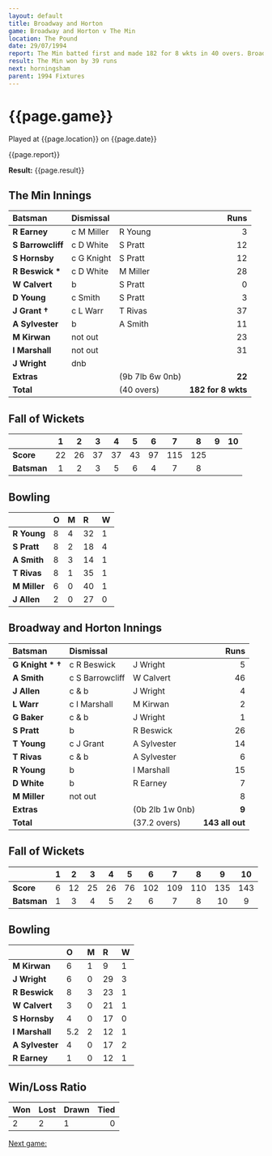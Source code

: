 ```yaml
---
layout: default
title: Broadway and Horton
game: Broadway and Horton v The Min
location: The Pound
date: 29/07/1994
report: The Min batted first and made 182 for 8 wkts in 40 overs. Broadway and Horton replied with 143 all out
result: The Min won by 39 runs
next: horningsham
parent: 1994 Fixtures
---
```


# {{page.game}}

Played at {{page.location}} on {{page.date}}

{{page.report}}

**Result:** {{page.result}}

## The Min Innings

| Batsman | Dismissal |  | Runs |
|:---|:---|---|---:|
| **R Earney** | c M Miller | R Young | 3 |
| **S Barrowcliff** | c D White | S Pratt | 12 |
| **S Hornsby** | c G Knight | S Pratt | 12 |
| **R Beswick &#42;** | c D White | M Miller | 28 |
| **W Calvert** | b | S Pratt | 0 |
| **D Young** | c Smith | S Pratt | 3 |
| **J Grant &#8224;** | c L Warr | T Rivas | 37 |
| **A Sylvester** | b | A Smith | 11 |
| **M Kirwan** | not out |  | 23 |
| **I Marshall** | not out |  | 31 |
| **J Wright** | dnb |  |  |
| **Extras** | | (9b 7lb 6w 0nb) | **22** |
| **Total** | | (40 overs) | **182 for 8 wkts** |

## Fall of Wickets

| | 1 | 2 | 3 | 4 | 5 | 6 | 7 | 8 | 9 | 10 |
|---|:---:|:---:|:---:|:---:|:---:|:---:|:---:|:---:|:---:|:---:|
| **Score** | 22 | 26 | 37 | 37 | 43 | 97 | 115 | 125 |  |  |
| **Batsman** | 1 | 2 | 3 | 5 | 6 | 4 | 7 | 8 |  |  |

## Bowling

| | O | M | R | W |
|---|:---|:---|:---|:---|
| **R Young** | 8 | 4 | 32 | 1 |
| **S Pratt** | 8 | 2 | 18 | 4 |
| **A Smith** | 8 | 3 | 14 | 1 |
| **T Rivas** | 8 | 1 | 35 | 1 |
| **M Miller** | 6 | 0 | 40 | 1 |
| **J Allen** | 2 | 0 | 27 | 0 |

## Broadway and Horton Innings

| Batsman | Dismissal |  | Runs |
|:---|:---|---|---:|
| **G Knight  &#42; &#8224;** | c R Beswick | J Wright | 5 |
| **A Smith** | c S Barrowcliff | W Calvert | 46 |
| **J Allen** | c & b | J Wright | 4 |
| **L Warr** | c I Marshall | M Kirwan | 2 |
| **G Baker** | c & b | J Wright | 1 |
| **S Pratt** | b | R Beswick | 26 |
| **T Young** | c J Grant | A Sylvester | 14 |
| **T Rivas** | c & b | A Sylvester | 6 |
| **R Young** | b | I Marshall | 15 |
| **D White** | b | R Earney | 7 |
| **M Miller** | not out |  | 8 |
| **Extras** | | (0b 2lb 1w 0nb) | **9** |
| **Total** | | (37.2 overs) | **143 all out** |

## Fall of Wickets

| | 1 | 2 | 3 | 4 | 5 | 6 | 7 | 8 | 9 | 10 |
|---|:---:|:---:|:---:|:---:|:---:|:---:|:---:|:---:|:---:|:---:|
| **Score** | 6 | 12 | 25 | 26 | 76 | 102 | 109 | 110 | 135 | 143 |
| **Batsman** | 1 | 3 | 4 | 5 | 2 | 6 | 7 | 8 | 10 | 9 |

## Bowling

| | O | M | R | W |
|---|:---|:---|:---|:---|
| **M Kirwan** | 6 | 1 | 9 | 1 |
| **J Wright** | 6 | 0 | 29 | 3 |
| **R Beswick** | 8 | 3 | 23 | 1 |
| **W Calvert** | 3 | 0 | 21 | 1 |
| **S Hornsby** | 4 | 0 | 17 | 0 |
| **I Marshall** | 5.2 | 2 | 12 | 1 |
| **A Sylvester** | 4 | 0 | 17 | 2 |
| **R Earney** | 1 | 0 | 12 | 1 |

## Win/Loss Ratio

| Won | Lost | Drawn | Tied |
|:---|:---|:---|---:|
| 2 | 2 | 1 | 0 |

[Next game:]({{page.next}})